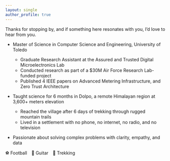 ```yaml
---
layout: single
author_profile: true
---
```


Thanks for stopping by, and if something here resonates with you, I’d love to hear from you.

-   Master of Science in Computer Science and Engineering, University of Toledo
    -  Graduate Research Assistant at the Assured and Trusted Digital Microelectronics Lab
    -  Conducted research as part of a $30M Air Force Research Lab-funded project
    -  Published 4 IEEE papers on Advanced Metering Infrastructure, and Zero Trust Architecture

-   Taught science for 6 months in Dolpo, a remote Himalayan region at 3,600+ meters elevation
    -  Reached the village after 6 days of trekking through rugged mountain trails
    -  Lived in a settlement with no phone, no internet, no radio, and no television

-  Passionate about solving complex problems with clarity, empathy, and data

⚽️ Football 🎸 Guitar 🥾 Trekking
